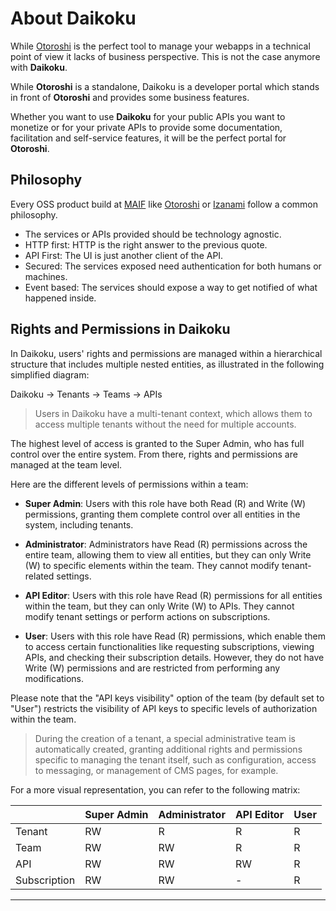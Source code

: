 # About Daikoku

While [Otoroshi](https://maif.github.io/otoroshi/) is the perfect tool to manage your webapps in a technical point of view it lacks of business perspective. This is not the case anymore with **Daikoku**.

While **Otoroshi** is a standalone, Daikoku is a developer portal which stands in front of **Otoroshi** and provides some business features.

Whether you want to use **Daikoku** for your public APIs you want to monetize or for your private APIs to provide some documentation, facilitation and self-service features, it will be the perfect portal for **Otoroshi**.

## Philosophy 

Every OSS product build at <a href="https://www.maif.fr/" target="_blank">MAIF</a> like <a href="https://maif.github.io/otoroshi/" target="_blank">Otoroshi</a> or <a href="https://maif.github.io/izanami/" target="_blank">Izanami</a> follow a common philosophy. 

* The services or APIs provided should be technology agnostic.
* HTTP first: HTTP is the right answer to the previous quote.
* API First: The UI is just another client of the API. 
* Secured: The services exposed need authentication for both humans or machines.
* Event based: The services should expose a way to get notified of what happened inside. 

## Rights and Permissions in Daikoku

In Daikoku, users' rights and permissions are managed within a hierarchical structure that includes multiple nested entities, as illustrated in the following simplified diagram:

Daikoku -> Tenants -> Teams -> APIs


> Users in Daikoku have a multi-tenant context, which allows them to access multiple tenants without the need for multiple accounts. 

The highest level of access is granted to the Super Admin, who has full control over the entire system. From there, rights and permissions are managed at the team level.

Here are the different levels of permissions within a team:

- **Super Admin**: Users with this role have both Read (R) and Write (W) permissions, granting them complete control over all entities in the system, including tenants.

- **Administrator**: Administrators have Read (R) permissions across the entire team, allowing them to view all entities, but they can only Write (W) to specific elements within the team. They cannot modify tenant-related settings.

- **API Editor**: Users with this role have Read (R) permissions for all entities within the team, but they can only Write (W) to APIs. They cannot modify tenant settings or perform actions on subscriptions.

- **User**: Users with this role have Read (R) permissions, which enable them to access certain functionalities like requesting subscriptions, viewing APIs, and checking their subscription details. However, they do not have Write (W) permissions and are restricted from performing any modifications.

Please note that the "API keys visibility" option of the team (by default set to "User") restricts the visibility of API keys to specific levels of authorization within the team.

> During the creation of a tenant, a special administrative team is automatically created, granting additional rights and permissions specific to managing the tenant itself, such as configuration, access to messaging, or management of CMS pages, for example.

For a more visual representation, you can refer to the following matrix:

|            | Super Admin | Administrator | API Editor | User  |
|------------|-------------|---------------|------------|-------|
| Tenant     |      RW     |      R        |     R      |   R   |
| Team       |      RW     |      RW       |     R      |   R   |
| API        |      RW     |      RW       |     RW     |   R   |
| Subscription |    RW     |      RW       |     -      |   R   |

---

